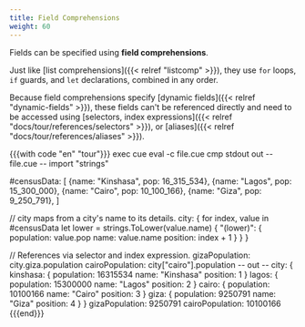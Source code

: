 ```yaml
---
title: Field Comprehensions
weight: 60
---
```


Fields can be specified using **field comprehensions**.

Just like
[list comprehensions]({{< relref "listcomp" >}}), they use
`for` loops, `if` guards, and `let` declarations,
combined in any order.

Because field comprehensions specify
[dynamic fields]({{< relref "dynamic-fields" >}}),
these fields can't be referenced directly
and need to be accessed using 
[selectors, index expressions]({{< relref "docs/tour/references/selectors" >}}),
or [aliases]({{< relref "docs/tour/references/aliases" >}}).

<!--more-->

{{{with code "en" "tour"}}}
exec cue eval -c file.cue
cmp stdout out
-- file.cue --
import "strings"

#censusData: [
	{name: "Kinshasa", pop: 16_315_534},
	{name: "Lagos", pop: 15_300_000},
	{name: "Cairo", pop: 10_100_166},
	{name: "Giza", pop: 9_250_791},
]

// city maps from a city's name to its details.
city: {
	for index, value in #censusData
	let lower = strings.ToLower(value.name) {
		"\(lower)": {
			population: value.pop
			name:       value.name
			position:   index + 1
		}
	}
}

// References via selector and index expression.
gizaPopulation:  city.giza.population
cairoPopulation: city["cairo"].population
-- out --
city: {
    kinshasa: {
        population: 16315534
        name:       "Kinshasa"
        position:   1
    }
    lagos: {
        population: 15300000
        name:       "Lagos"
        position:   2
    }
    cairo: {
        population: 10100166
        name:       "Cairo"
        position:   3
    }
    giza: {
        population: 9250791
        name:       "Giza"
        position:   4
    }
}
gizaPopulation:  9250791
cairoPopulation: 10100166
{{{end}}}
